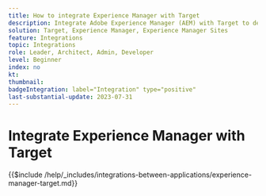```yaml
---
title: How to integrate Experience Manager with Target
description: Integrate Adobe Experience Manager (AEM) with Target to deliver personalized experiences.
solution: Target, Experience Manager, Experience Manager Sites
feature: Integrations
topic: Integrations
role: Leader, Architect, Admin, Developer
level: Beginner
index: no
kt:
thumbnail:
badgeIntegration: label="Integration" type="positive"
last-substantial-update: 2023-07-31
---
```


# Integrate Experience Manager with Target

{{$include /help/_includes/integrations-between-applications/experience-manager-target.md}}
